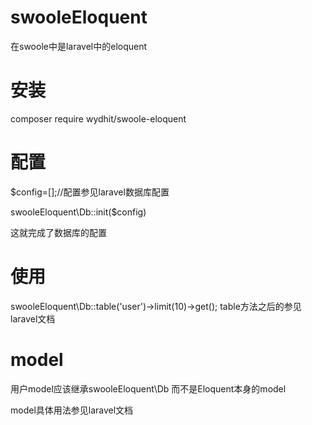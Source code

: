 # swooleEloquent
在swoole中是laravel中的eloquent

# 安装
  composer require wydhit/swoole-eloquent

# 配置

$config=[];//配置参见laravel数据库配置

swooleEloquent\Db::init($config)

这就完成了数据库的配置

# 使用

swooleEloquent\Db::table('user')->limit(10)->get(); table方法之后的参见laravel文档

# model

用户model应该继承swooleEloquent\Db 而不是Eloquent本身的model

model具体用法参见laravel文档

